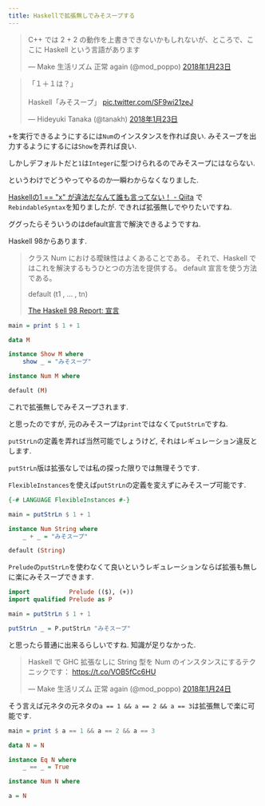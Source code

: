 ```yaml
---
title: Haskellで拡張無しでみそスープする
---
```


<blockquote class="twitter-tweet" data-lang="ja"><p lang="ja" dir="ltr">C++ では 2 + 2 の動作を上書きできないかもしれないが、ところで、ここに Haskell という言語があります</p>&mdash; Make 生活リズム 正常 again (@mod_poppo) <a href="https://twitter.com/mod_poppo/status/955684590064029696?ref_src=twsrc%5Etfw">2018年1月23日</a></blockquote>

<blockquote class="twitter-tweet" data-lang="ja"><p lang="ja" dir="ltr">「１＋１は？」<br /><br />Haskell「みそスープ」 <a href="https://t.co/SF9wi21zeJ">pic.twitter.com/SF9wi21zeJ</a></p>&mdash; Hideyuki Tanaka (@tanakh) <a href="https://twitter.com/tanakh/status/955789579017101312?ref_src=twsrc%5Etfw">2018年1月23日</a></blockquote>

`+`を実行できるようにするには`Num`のインスタンスを作れば良い.
みそスープを出力するようにするには`Show`を弄れば良い.

しかしデフォルトだと`1`は`Integer`に型つけられるのでみそスープにはならない.

というわけでどうやってやるのか一瞬わからなくなりました.

[Haskellの1 == "x" が違法だなんて誰も言ってない！ - Qiita](https://qiita.com/aiya000/items/7db128b8bc6aef7e9036)
で`RebindableSyntax`を知りましたが.
できれば拡張無しでやりたいですね.

ググったらそういうのはdefault宣言で解決できるようですね.

Haskell 98からあります.

> クラス Num における曖昧性はよくあることである。
> それで、Haskell ではこれを解決するもうひとつの方法を提供する。
> default 宣言を使う方法である。
>
> default (t1 , ... , tn)
>
> [The Haskell 98 Report: 宣言](http://www.sampou.org/haskell/report-revised-j/decls.html)

~~~hs
main = print $ 1 + 1

data M

instance Show M where
    show _ = "みそスープ"

instance Num M where

default (M)
~~~

これで拡張無しでみそスープされます.

と思ったのですが,
元のみそスープは`print`ではなくて`putStrLn`ですね.

`putStrLn`の定義を弄れば当然可能でしょうけど,
それはレギュレーション違反とします.

`putStrLn`版は拡張なしでは私の探った限りでは無理そうです.

`FlexibleInstances`を使えば`putStrLn`の定義を変えずにみそスープ可能です.

~~~hs
{-# LANGUAGE FlexibleInstances #-}

main = putStrLn $ 1 + 1

instance Num String where
    _ + _ = "みそスープ"

default (String)
~~~

`Prelude`の`putStrLn`を使わなくて良いというレギュレーションならば拡張も無しに楽にみそスープできます.

~~~hs
import           Prelude (($), (+))
import qualified Prelude as P

main = putStrLn $ 1 + 1

putStrLn _ = P.putStrLn "みそスープ"
~~~

と思ったら普通に出来るらしいですね.
知識が足りなかった.

<blockquote class="twitter-tweet" data-lang="ja"><p lang="ja" dir="ltr">Haskell で GHC 拡張なしに String 型を Num のインスタンスにするテクニックです： <a href="https://t.co/VOB5fCc6HU">https://t.co/VOB5fCc6HU</a></p>&mdash; Make 生活リズム 正常 again (@mod_poppo) <a href="https://twitter.com/mod_poppo/status/956122161600606209?ref_src=twsrc%5Etfw">2018年1月24日</a></blockquote>

そう言えば元ネタの元ネタの`a == 1 && a == 2 && a == 3`は拡張無しで楽に可能です.

~~~hs
main = print $ a == 1 && a == 2 && a == 3

data N = N

instance Eq N where
    _ == _ = True

instance Num N where

a = N
~~~
